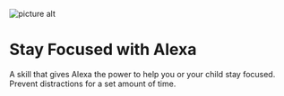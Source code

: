 
![picture alt](Stay-Focused1.jpg)

# Stay Focused with Alexa

 A skill that gives Alexa the power to help you or your child stay focused. Prevent distractions for a set amount of time.
